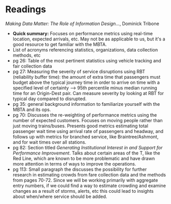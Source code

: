 Readings
===

*Making Data  Matter: The Role of Information Design...*, Dominick Tribone

* **Quick summary:** Focuses on performance metrics using real-time location, expected arrivals, etc. 
May not be as applicable to us, but it's a good resource to get familiar with the MBTA.
* List of acronyms referencing statistics, organizations, data collection methods, etc
* pg 26: Table of the most pertinent statistics using vehicle tracking and fair collection data
* pg 27: Measuring the severity of service disruptions using RBT (reliability buffer time): the 
amount of extra time that passengers must budget above the typical journey time in order to arrive 
on time with a specified level of certainty --> 95th percentile minus median running time for an 
Origin-Dest pair. Can measure severity by looking at RBT for typical day compared to disrupted.
* pg 35: general background information to familiarize yourself with the MBTA and its ops.
* pg 70: Discusses the re-weighting of performance metrics using the number of expected customers.
Focuses on moving people rather than just moving trains/buses. Presents good metrics estimating
total passenger wait time using arrival rate of passengers and headway, and follows up with metrics
for branched service, like Braintree/Ashmont, and for wait times over all stations.
* pg 82: Section titled *Generating Institutional Interest in and Support for Performance Improvement*.
Talks about certain areas of the T, like the Red Line, which are known to be more problematic and have 
drawn more attention in terms of ways to improve the operations. 
* pg 113: Small paragraph the discusses the possibility for further research in estimating crowds from 
fare collection data and the methods from pages 70-72. Since we will be working primarily with aggregate
entry numbers, if we could find a way to estimate crowding and examine changes as a result of storms,
alerts, etc this could lead to insights about when/where service should be added.